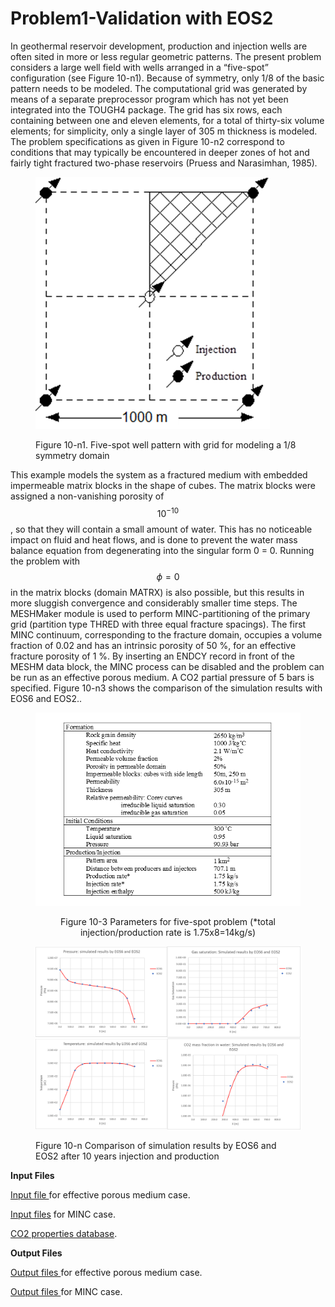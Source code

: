 # Problem1-Validation with EOS2

In geothermal reservoir development, production and injection wells are often sited in more or less regular geometric patterns. The present problem considers a large well field with wells arranged in a “five-spot” configuration (see Figure 10-n1). Because of symmetry, only 1/8 of the basic pattern needs to be modeled. The computational grid was generated by means of a separate preprocessor program which has not yet been integrated into the TOUGH4 package. The grid has six rows, each containing between one and eleven elements, for a total of thirty-six volume elements; for simplicity, only a single layer of 305 m thickness is modeled. The problem specifications as given in Figure 10-n2 correspond to conditions that may typically be encountered in deeper zones of hot and fairly tight fractured two-phase reservoirs (Pruess and Narasimhan, 1985)_._&#x20;

<figure><img src="../../.gitbook/assets/image (1) (1).png" alt=""><figcaption><p>Figure 10-n1.   Five-spot well pattern with grid for modeling a 1/8 symmetry domain</p></figcaption></figure>

This example models the system as a fractured medium with embedded impermeable matrix blocks in the shape of cubes. The matrix blocks were assigned a non-vanishing porosity of $$10^{-10}$$, so that they will contain a small amount of water. This has no noticeable impact on fluid and heat flows, and is done to prevent the water mass balance equation from degenerating into the singular form 0 = 0. Running the problem with $$\phi=0$$ in the matrix blocks (domain MATRX) is also possible, but this results in more sluggish convergence and considerably smaller time steps. The MESHMaker module is used to perform MINC-partitioning of the primary grid (partition type THRED with three equal fracture spacings). The first MINC continuum, corresponding to the fracture domain, occupies a volume fraction of 0.02 and has an intrinsic porosity of 50 %, for an effective fracture porosity of 1 %. By inserting an ENDCY record in front of the MESHM data block, the MINC process can be disabled and the problem can be run as an effective porous medium. A CO2 partial pressure of 5 bars is specified. Figure 10-n3  shows the comparison of the simulation results with EOS6 and EOS2..

<div align="center">

<figure><img src="../../.gitbook/assets/image (2) (1).png" alt=""><figcaption><p> Figure 10-3 Parameters for five-spot problem (*total injection/production rate is 1.75x8=14kg/s)</p></figcaption></figure>

</div>

<figure><img src="../../.gitbook/assets/image (3).png" alt=""><figcaption><p>Figure 10-n Comparison of simulation results by EOS6 and EOS2 after 10 years injection and production</p></figcaption></figure>



**Input Files**

[Input file ](https://drive.google.com/file/d/1F\_cQNvlkuhBOhNV\_pOa1rY5TeNonj78E/view?usp=drive\_link)for effective porous medium case.

[Input files](https://drive.google.com/file/d/1pmYXR7tSritXsV\_Z7VHXWH-95Csn\_4BG/view?usp=drive\_link) for MINC case.

[CO2 properties database](https://drive.google.com/file/d/1LUP88ULcFvXMDU50Ob9\_42XjS\_C7bOnE/view?usp=drive\_link).

**Output Files**

[Output files ](https://drive.google.com/file/d/1cOO170JgocPO7WlIfl7RcZLfvbY2HpSR/view?usp=drive\_link)for effective porous medium case.

[Output files ](https://drive.google.com/file/d/1YxQQDHsGefNIXTDHkgve0FqMCjZimlRh/view?usp=drive\_link)for MINC case.
